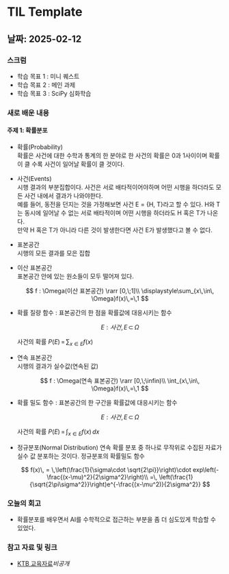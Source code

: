 # TIL Template

## 날짜: 2025-02-12

### 스크럼
- 학습 목표 1 : 미니 퀘스트
- 학습 목표 2 : 메인 과제
- 학습 목표 3 : SciPy 심화학습

### 새로 배운 내용
#### 주제 1: 확률분포
- 확률(Probability)</br>
    확률은 사건에 대한 수학과 통계의 한 분야로 한 사건의 확률은 0과 1사이이며 확률이 클 수록 사건이 일어날 확률이 클 것이다.
- 사건(Events)</br>
    시행 결과의 부분집합이다. 사건은 서로 배타적이어야하며 어떤 시행을 하더라도 모든 사건 내에서 결과가 나와야한다.</br>
    예를 들어, 동전을 던지는 것을 가정해보면 사건 E = {H, T}라고 할 수 있다. H와 T는 동시에 일어날 수 없는 서로 배타적이며 어떤 시행을 하더라도 H 혹은 T가 나온다.</br>
    만약 H 혹은 T가 아니라 다른 것이 발생한다면 사건 E가 발생했다고 볼 수 없다.
- 표본공간</br>
    시행의 모든 결과를 모은 집합
- 이산 표본공간</br>
    표본공간 안에 있는 원소들이 모두 떨어져 있다.

    $$
    f : \Omega(이산 표본공간) \rarr [0,\;1]\\
    \displaystyle\sum_{x\,\in\, \Omega}f(x)\,=\,1
    $$

- 확률 질량 함수 : 표본공간의 한 점을 확률값에 대응시키는 함수</br>

    $$
    E:사건,\, E\,\subset \, \Omega
    $$

    사건의 확률 $P(E)\,=\,\displaystyle\sum_{x\in E}f(x)$</br>
- 연속 표본공간</br>
    시행의 결과가 실수값(연속된 값)

    $$
    f : \Omega(연속 표본공간) \rarr [0,\;\infin)\\
    \int_{x\,\in\, \Omega}f(x)\,=\,1
    $$

- 확률 밀도 함수 : 표본공간의 한 구간을 확률값에 대응시키는 함수

    $$
    E:사건,\, E\,\subset \, \Omega
    $$

    사건의 확률 $P(E)\,=\, \int_{x \in E}f(x)\,dx$

- 정규분포(Normal Distribution)
    연속 확률 분포 중 하나로 무작위로 수집된 자료가 실수 값 분포하는 것이다.
    정규분포의 확률밀도 함수
    
    $$
    f(x)\, = \,\left(\frac{1}{\sigma\cdot \sqrt{2\pi}}\right)\cdot exp\left(-\frac{(x-\mu)^2}{2\sigma^2}\right)\\
    =\, \left(\frac{1}{\sqrt{2\pi\sigma^2}}\right)e^{-\frac{(x-\mu^2)}{2\sigma^2}}
    $$

### 오늘의 회고
- 확률분포를 배우면서 AI를 수학적으로 접근하는 부분을 좀 더 심도있게 학습할 수 있었다.

### 참고 자료 및 링크
- [KTB 교육자료]()*비공개*